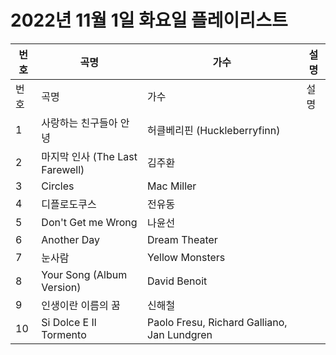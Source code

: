 # 2022년 11월 1일 화요일 플레이리스트

| 번호 | 곡명 | 가수 | 설명 |
|------|------|------|------|
| 번호 | 곡명 | 가수 | 설명 |
| 1 | 사랑하는 친구들아 안녕 | 허클베리핀 (Huckleberryfinn) |  |
| 2 | 마지막 인사 (The Last Farewell) | 김주환 |  |
| 3 | Circles | Mac Miller |  |
| 4 | 디플로도쿠스 | 전유동 |  |
| 5 | Don't Get me Wrong | 나윤선 |  |
| 6 | Another Day | Dream Theater |  |
| 7 | 눈사람 | Yellow Monsters |  |
| 8 | Your Song (Album Version) | David Benoit |  |
| 9 | 인생이란 이름의 꿈 | 신해철 |  |
| 10 | Si Dolce E Il Tormento | Paolo Fresu, Richard Galliano, Jan Lundgren |  |
